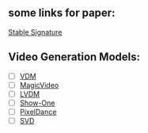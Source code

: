 ## some links for paper:
[Stable Signature](https://openaccess.thecvf.com/content/ICCV2023/papers/Fernandez_The_Stable_Signature_Rooting_Watermarks_in_Latent_Diffusion_Models_ICCV_2023_paper.pdf)

## Video Generation Models:

- [ ] [VDM](https://proceedings.neurips.cc/paper_files/paper/2022/file/39235c56aef13fb05a6adc95eb9d8d66-Paper-Conference.pdf)
- [ ] [MagicVideo](https://arxiv.org/pdf/2211.11018)
- [ ] [LVDM](https://arxiv.org/pdf/2211.13221)
- [ ] [Show-One](https://arxiv.org/pdf/2309.15818)
- [ ] [PixelDance](https://openaccess.thecvf.com/content/CVPR2024/papers/Zeng_Make_Pixels_Dance_High-Dynamic_Video_Generation_CVPR_2024_paper.pdf)
- [ ] [SVD](https://arxiv.org/pdf/2311.15127)
